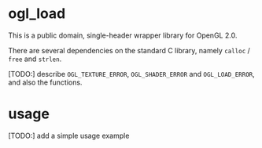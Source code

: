 # ogl_load
This is a public domain, single-header wrapper library for OpenGL 2.0.

There are several dependencies on the standard C library, namely `calloc` /
`free` and `strlen`.

[TODO:] describe `OGL_TEXTURE_ERROR`, `OGL_SHADER_ERROR` and `OGL_LOAD_ERROR`,
and also the functions.

# usage
[TODO:] add a simple usage example
